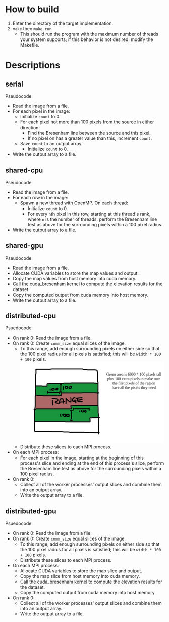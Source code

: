 # How to build

1. Enter the directory of the target implementation.
2. `make` then `make run`
   * This should run the program with the maximum number of threads your system
     supports; if this behavior is not desired, modify the Makefile.

# Descriptions

## serial

Pseudocode:

* Read the image from a file.
* For each pixel in the image:
  * Initialize `count` to 0.
  * For each pixel not more than 100 pixels from the source in either direction:
    * Find the Bresenham line between the source and this pixel.
    * If no pixel on has a greater value than this, increment `count`.
  * Save `count` to an output array.
    * Initialize `count` to 0.
* Write the output array to a file.

## shared-cpu

Pseudocode:

* Read the image from a file.
* For each row in the image:
  * Spawn a new thread with OpenMP. On each thread:
    * Initialize `count` to 0.
    * For every `n`th pixel in this row, starting at this thread's rank, where
      `n` is the number of threads, perform the Bresenham line test as above
      for the surrounding pixels within a 100 pixel radius.
* Write the output array to a file.

## shared-gpu

Pseudocode:

* Read the image from a file.
* Allocate CUDA variables to store the map values and output.
* Copy the map values from host memory into cuda memory.
* Call the cuda_bresenham kernel to compute the elevation results for the dataset.
* Copy the computed output from cuda memory into host memory.
* Write the output array to a file.

## distributed-cpu

Psuedocode:

* On rank 0: Read the image from a file.
* On rank 0: Create `comm_size` equal slices of the image.
  * To this range, add enough surrounding pixels on either side so that the 100
    pixel radius for all pixels is satisfied; this will be `width * 100 + 100`
    pixels.
    ![An explanatory image](distributed-cpu/explanatory_image.png)
  * Distribute these slices to each MPI process.
* On each MPI process:
  * For each pixel in the image, starting at the beginning of this process's
    slice and ending at the end of this process's slice, perform the Bresenham
    line test as above for the surrounding pixels within a 100 pixel radius.
* On rank 0:
  * Collect all of the worker processes' output slices and combine them into an
    output array.
  * Write the output array to a file.

## distributed-gpu

Psuedocode:

* On rank 0: Read the image from a file.
* On rank 0: Create `comm_size` equal slices of the image.
  * To this range, add enough surrounding pixels on either side so that the 100
    pixel radius for all pixels is satisfied; this will be `width * 100 + 100`
    pixels.
  * Distribute these slices to each MPI process.
* On each MPI process:
  * Allocate CUDA variables to store the map slice and output.
  * Copy the map slice from host memory into cuda memory.
  * Call the cuda_bresenham kernel to compute the elevation results for the dataset.
  * Copy the computed output from cuda memory into host memory.
* On rank 0:
  * Collect all of the worker processes' output slices and combine them into an
    output array.
  * Write the output array to a file.